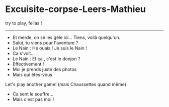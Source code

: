 # Excuisite-corpse-Leers-Mathieu
try to play, fellas !
________________________________

- Et merde, on se les gèle ici... Tiens, voilà quelqu'un.
- Salut, tu viens pour l'aventure ?
- Le Nain : Hé ouais ! Je suis le Nain !
- Ca s'voit...
- Le Nain : Et ça , c'est le donjon ?  
- Effectivement !
- Moi je prends juste des photos
- Mais qui êtes-vous 


Let's play another game! (mais Chaussettes quand même)

- Ca sent le souffre...
- Mais c'est pas moi !

